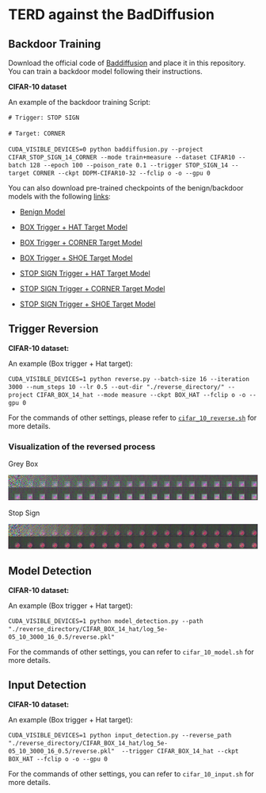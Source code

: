 # TERD against the BadDiffusion

## Backdoor Training

Download the official code of [Baddiffusion](https://github.com/IBM/BadDiffusion) and place it in this repository. You can train a backdoor model following their instructions.

**CIFAR-10 dataset**

An example of the backdoor training Script:
```
# Trigger: STOP SIGN

# Target: CORNER

CUDA_VISIBLE_DEVICES=0 python baddiffusion.py --project CIFAR_STOP_SIGN_14_CORNER --mode train+measure --dataset CIFAR10 --batch 128 --epoch 100 --poison_rate 0.1 --trigger STOP_SIGN_14 --target CORNER --ckpt DDPM-CIFAR10-32 --fclip o -o --gpu 0
```

You can also download pre-trained checkpoints of the benign/backdoor models with the following [links](https://drive.google.com/drive/folders/1VtAaGI2RjsSIqagIBjb96Y5cQ1MkeQ8B?usp=drive_link):

- [Benign Model](https://drive.google.com/drive/folders/1MxTWQXM92_FDrgd_JRteTrdeLagnBbMH?usp=sharing)

- [BOX Trigger + HAT Target Model](https://drive.google.com/drive/folders/1bfie99--iSRYP4zNajommQgbWwkBbIWk?usp=drive_link)

- [BOX Trigger + CORNER Target Model](https://drive.google.com/drive/folders/1QJ8q4dD2A6VH0cnSWuCCWGZxuLsZtEqB?usp=drive_link)

- [BOX Trigger + SHOE Target Model](https://drive.google.com/drive/folders/1cLbzBz9IY_XBnLhGfTeatPC6SfnhLYtS?usp=drive_link)

- [STOP SIGN Trigger + HAT Target Model](https://drive.google.com/drive/folders/17MSBVh2uXCo6Dq6HQaY2HeA4VFkmh7fT?usp=drive_link)

- [STOP SIGN Trigger + CORNER Target Model](https://drive.google.com/drive/folders/1IAV7qrH6UVLdPz8-piVGPM6gDCqbH8NG?usp=drive_link)

- [STOP SIGN Trigger + SHOE Target Model](https://drive.google.com/drive/folders/1iu7G07MASRyzjpBc65VXuiCBE6H66yah?usp=drive_link)


## Trigger Reversion

**CIFAR-10 dataset:**

An example (Box trigger + Hat target):

```
CUDA_VISIBLE_DEVICES=1 python reverse.py --batch-size 16 --iteration 3000 --num_steps 10 --lr 0.5 --out-dir "./reverse_directory/" --project CIFAR_BOX_14_hat --mode measure --ckpt BOX_HAT --fclip o -o --gpu 0
```

For the commands of other settings, please refer to [`cifar_10_reverse.sh`](./cifar_10_reverse.sh) for more details.

### Visualization of the reversed process

Grey Box

![](./image/reverse_hat.png)

Stop Sign

![](./image/reverse_stop_sign.png)

## Model Detection

**CIFAR-10 dataset:**

An example (Box trigger + Hat target):

```
CUDA_VISIBLE_DEVICES=1 python model_detection.py --path "./reverse_directory/CIFAR_BOX_14_hat/log_5e-05_10_3000_16_0.5/reverse.pkl"
```
For the commands of other settings, you can refer to `cifar_10_model.sh` for more details.

## Input Detection

**CIFAR-10 dataset:**

An example (Box trigger + Hat target):

```
CUDA_VISIBLE_DEVICES=1 python input_detection.py --reverse_path "./reverse_directory/CIFAR_BOX_14_hat/log_5e-05_10_3000_16_0.5/reverse.pkl"  --trigger CIFAR_BOX_14_hat --ckpt BOX_HAT --fclip o -o --gpu 0
```
For the commands of other settings, you can refer to `cifar_10_input.sh` for more details.



